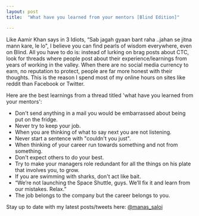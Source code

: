 ```yaml
---
layout: post
title:  "What have you learned from your mentors [Blind Edition]"

---
```


Like Aamir Khan says in 3 Idiots, “Sab jagah gyaan bant raha ..jahan se jitna mann kare, le lo", I believe you can find pearls of wisdom everywhere, even on Blind. All you have to do is: instead of lurking on brag posts about CTC, look for threads where people post about their experience/learnings from years of working in the valley. When there are no social media currency to earn, no reputation to protect, people are far more honest with their thoughts. This is the reason I spend most of my online hours on sites like reddit than Facebook or Twitter.

Here are the best learnings from a thread titled 'what have you learned from your mentors':
- Don't send anything in a mail you would be embarrassed about being put on the fridge.
- Never try to keep your job.
- When you are thinking of what to say next you are not listening.
- Never start a sentence with "couldn't you just".
- When thinking of your career run towards something and not from something.
- Don't expect others to do your best.
- Try to make your managers role redundant for all the things on his plate that involves you, to grow.
- If you are swimming with sharks, don't act like bait.
- “We’re not launching the Space Shuttle, guys. We’ll fix it and learn from our mistakes. Relax.”
- The job belongs to the company but the career belongs to you.

Stay up to date with my latest posts/tweets here: [@manas_saloi](http://twitter.com/manas_saloi)
